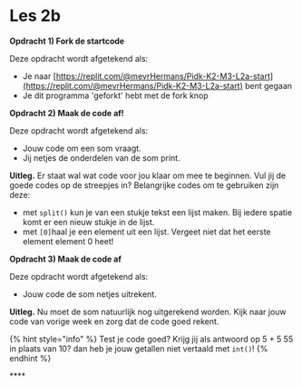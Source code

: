 # Les 2b

**Opdracht 1\) Fork de startcode** 

Deze opdracht wordt afgetekend als:

* Je naar [https://replit.com/@mevrHermans/Pidk-K2-M3-L2a-start](https://replit.com/@mevrHermans/Pidk-K2-M3-L2a-start) bent gegaan
* Je dit programma 'geforkt' hebt met de fork knop

**Opdracht 2\) Maak de code af!**

Deze opdracht wordt afgetekend als:

* Jouw code om een som vraagt.
* Jij netjes de onderdelen van de som print.

**Uitleg.** Er staat wal wat code voor jou klaar om mee te beginnen. Vul jij de goede codes op de streepjes in? Belangrijke codes om te gebruiken zijn deze:

* met `split()` kun je van een stukje tekst een lijst maken. Bij iedere spatie komt er een nieuw stukje in de lijst.
* met `[0]`haal je een element uit een lijst. Vergeet niet dat het eerste element element 0 heet!

**Opdracht 3\) Maak de code af**

Deze opdracht wordt afgetekend als:

* Jouw code de som netjes uitrekent.

**Uitleg.** Nu moet de som natuurlijk nog uitgerekend worden. Kijk naar jouw code van vorige week en zorg dat de code goed rekent. 

{% hint style="info" %}
Test je code goed? Krijg jij als antwoord op 5 + 5 55 in plaats van 10? dan heb je jouw getallen niet vertaald met `int()`!
{% endhint %}

\*\*\*\*

